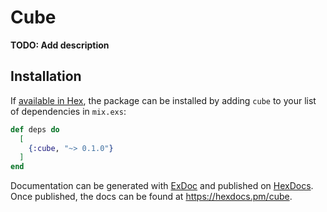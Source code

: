 # Cube

**TODO: Add description**

## Installation

If [available in Hex](https://hex.pm/docs/publish), the package can be installed
by adding `cube` to your list of dependencies in `mix.exs`:

```elixir
def deps do
  [
    {:cube, "~> 0.1.0"}
  ]
end
```

Documentation can be generated with [ExDoc](https://github.com/elixir-lang/ex_doc)
and published on [HexDocs](https://hexdocs.pm). Once published, the docs can
be found at <https://hexdocs.pm/cube>.

